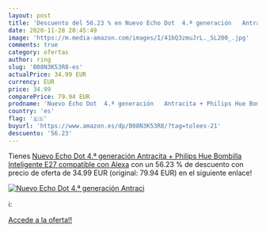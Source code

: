 ```yaml
---
layout: post
title: 'Descuento del 56.23 % en Nuevo Echo Dot  4.ª generación   Antraci'
date: 2020-11-28 20:45:49
image: 'https://m.media-amazon.com/images/I/41bQ3zmuJrL._SL200_.jpg'
comments: true
category: ofertas
author: ring
slug: 'B08N3K53R8-es'
actualPrice: 34.99 EUR
currency: EUR
price: 34.99
comparePrice: 79.94 EUR
prodname: 'Nuevo Echo Dot  4.ª generación   Antracita + Philips Hue Bombilla Inteligente  E27   compatible con Alexa'
country: 'es'
flag: '🇪🇸'
buyurl: 'https://www.amazon.es/dp/B08N3K53R8/?tag=tolees-21'
descuento: '56.23'
---
```


Tienes [Nuevo Echo Dot  4.ª generación   Antracita + Philips Hue Bombilla Inteligente  E27   compatible con Alexa](https://www.amazon.es/dp/B08N3K53R8/?tag=tolees-21) con un 56.23 % de descuento con precio de oferta de 34.99 EUR (original: 79.94 EUR) en el siguiente enlace!

[![Nuevo Echo Dot  4.ª generación   Antraci](https://m.media-amazon.com/images/I/41bQ3zmuJrL._SL200_.jpg)](https://www.amazon.es/dp/B08N3K53R8/?tag=tolees-21)

ℹ️:


[Accede a la oferta!!](https://www.amazon.es/dp/B08N3K53R8/?tag=tolees-21)
